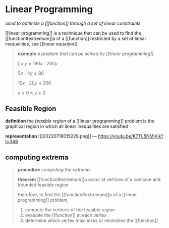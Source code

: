 # Linear Programming

_used to optimize a [[function]] through a set of linear constraints_

[[linear programming]] is a technique that can be used to find the [[function#extremum]]a of a [[function]] restricted by a set of linear inequalities, see [[linear equation]]

> **example** _a problem that can be solved by [[linear programming]]_
>
> $f\ x\ y = 180x : 200y$
>
> $5x : 4y \le 80$
>
> $10x : 20y \le 200$
>
> $x \ge 0 \land y \ge 0$

## Feasible Region

**definition** the _feasible region_ of a [[linear programming]] problem is the graphical region in which all linear inequalities are satisfied

**representation** ![[20220718015229.png]] &mdash; <https://youtu.be/K7TL5NMlKIk?t=348>

## computing extrema

> **procedure** _computing the extrema_
>
> **theorem** [[function#extremum]]a occur at vertices of a concave and bounded feasible region
>
> therefore, to find the [[function#extremum]]a of a [[linear programming]] problem,
>
> 1. compute the vertices of the feasible region
> 2. evaluate the [[function]] at each vertex
> 3. determine which vertex maximizes or minimizes the [[function]]
